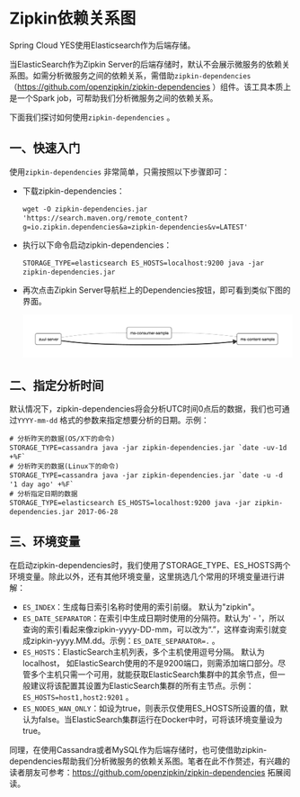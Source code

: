 # Zipkin依赖关系图

Spring Cloud YES使用Elasticsearch作为后端存储。

当ElasticSearch作为Zipkin Server的后端存储时，默认不会展示微服务的依赖关系图。如需分析微服务之间的依赖关系，需借助`zipkin-dependencies` （<https://github.com/openzipkin/zipkin-dependencies> ）组件。该工具本质上是一个Spark job，可帮助我们分析微服务之间的依赖关系。

下面我们探讨如何使用`zipkin-dependencies` 。

## 一、快速入门

使用`zipkin-dependencies` 非常简单，只需按照以下步骤即可：

- 下载zipkin-dependencies：

  ```shell
  wget -O zipkin-dependencies.jar 'https://search.maven.org/remote_content?g=io.zipkin.dependencies&a=zipkin-dependencies&v=LATEST'
  ```

- 执行以下命令启动zipkin-dependencies：

  ```shell
  STORAGE_TYPE=elasticsearch ES_HOSTS=localhost:9200 java -jar zipkin-dependencies.jar
  ```

- 再次点击Zipkin Server导航栏上的Dependencies按钮，即可看到类似下图的界面。

  ![](images/zipkin-dependencies.png)



## 二、指定分析时间

默认情况下，zipkin-dependencies将会分析UTC时间0点后的数据，我们也可通过`YYYY-mm-dd` 格式的参数来指定想要分析的日期。示例：

```shell
# 分析昨天的数据(OS/X下的命令)
STORAGE_TYPE=cassandra java -jar zipkin-dependencies.jar `date -uv-1d +%F`
# 分析昨天的数据(Linux下的命令)
STORAGE_TYPE=cassandra java -jar zipkin-dependencies.jar `date -u -d '1 day ago' +%F`
# 分析指定日期的数据
STORAGE_TYPE=elasticsearch ES_HOSTS=localhost:9200 java -jar zipkin-dependencies.jar 2017-06-28
```



## 三、环境变量

在启动zipkin-dependencies时，我们使用了STORAGE_TYPE、ES_HOSTS两个环境变量。除此以外，还有其他环境变量，这里挑选几个常用的环境变量进行讲解：

- `ES_INDEX`：生成每日索引名称时使用的索引前缀。 默认为"zipkin"。
- `ES_DATE_SEPARATOR`：在索引中生成日期时使用的分隔符。默认为' - '，所以查询的索引看起来像zipkin-yyyy-DD-mm，可以改为“.”，这样查询索引就变成zipkin-yyyy.MM.dd。示例：`ES_DATE_SEPARATOR=.` 。
- `ES_HOSTS`：ElasticSearch主机列表，多个主机使用逗号分隔。 默认为localhost， 如ElasticSearch使用的不是9200端口，则需添加端口部分。尽管多个主机只需一个可用，就能获取ElasticSearch集群中的其余节点，但一般建议将该配置其设置为ElasticSearch集群的所有主节点。示例：`ES_HOSTS=host1,host2:9201` 。
- `ES_NODES_WAN_ONLY`：如设为true，则表示仅使用ES_HOSTS所设置的值，默认为false。当ElasticSearch集群运行在Docker中时，可将该环境变量设为true。 

同理，在使用Cassandra或者MySQL作为后端存储时，也可使借助zipkin-dependencies帮助我们分析微服务的依赖关系图。笔者在此不作赘述，有兴趣的读者朋友可参考：<https://github.com/openzipkin/zipkin-dependencies> 拓展阅读。
